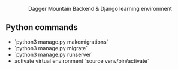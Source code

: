 <p align="center">
    Dagger Mountain Backend & Django learning environment
</p>

## Python commands
<ul>
    <li>`python3 manage.py makemigrations`</li>
    <li>`python3 manage.py migrate`</li>
    <li>`python3 manage.py runserver`</li>
    <li>activate virtual environment `source venv/bin/activate`</li>
</ul>